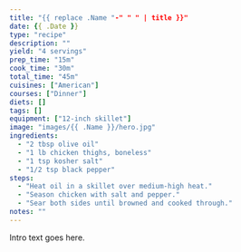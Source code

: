 ```yaml
---
title: "{{ replace .Name "-" " " | title }}"
date: {{ .Date }}
type: "recipe"
description: ""
yield: "4 servings"
prep_time: "15m"
cook_time: "30m"
total_time: "45m"
cuisines: ["American"]
courses: ["Dinner"]
diets: []
tags: []
equipment: ["12-inch skillet"]
image: "images/{{ .Name }}/hero.jpg"
ingredients:
  - "2 tbsp olive oil"
  - "1 lb chicken thighs, boneless"
  - "1 tsp kosher salt"
  - "1/2 tsp black pepper"
steps:
  - "Heat oil in a skillet over medium-high heat."
  - "Season chicken with salt and pepper."
  - "Sear both sides until browned and cooked through."
notes: ""
---
```

Intro text goes here.
